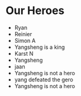 Our Heroes
==========
* Ryan
* Reinier
* Simon A
* Yangsheng is a king
* Karst N
* Yangsheng
* jaan
* Yangsheng is not a hero
* yang defeated the gero 
* Yangsheng is not a hero
